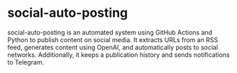 # social-auto-posting
social-auto-posting is an automated system using GitHub Actions and Python to publish content on social media. It extracts URLs from an RSS feed, generates content using OpenAI, and automatically posts to social networks. Additionally, it keeps a publication history and sends notifications to Telegram.
